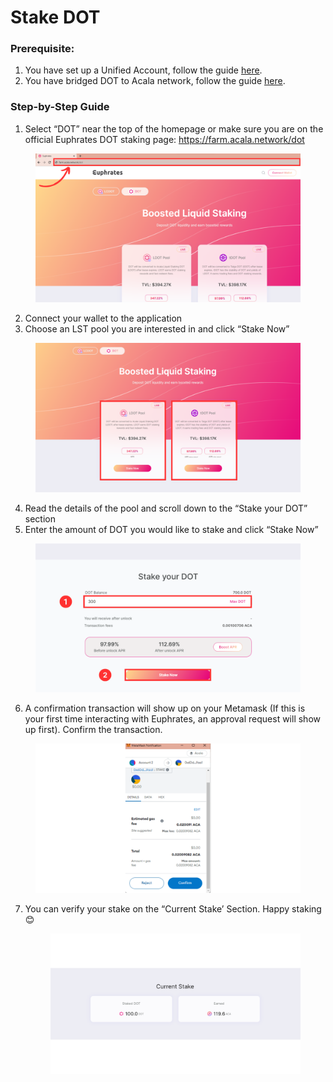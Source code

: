 # Stake DOT

### **Prerequisite:**

1. You have set up a Unified Account, follow the guide [here](../setup-wallet/).
2. You have bridged DOT to Acala network, follow the guide [here](withdraw-dot.md#2.-bridge-dot-to-acala).

### **Step-by-Step Guide**

1. Select “DOT” near the top of the homepage or make sure you are on the official Euphrates DOT staking page: https://farm.acala.network/dot

<figure><img src="../../.gitbook/assets/DOT Page updated.png" alt=""><figcaption></figcaption></figure>

2. Connect your wallet to the application
3. Choose an LST pool you are interested in and click “Stake Now”

<figure><img src="../../.gitbook/assets/Dot Choice.png" alt=""><figcaption></figcaption></figure>

4. Read the details of the pool and scroll down to the “Stake your DOT” section
5. Enter the amount of DOT you would like to stake and click “Stake Now”

<figure><img src="../../.gitbook/assets/Dot edited.png" alt=""><figcaption></figcaption></figure>

6. A confirmation transaction will show up on your Metamask (If this is your first time interacting with Euphrates, an approval request will show up first). Confirm the transaction.

<figure><img src="../../.gitbook/assets/10 (1) (1).png" alt=""><figcaption></figcaption></figure>

7.  You can verify your stake on the “Current Stake’ Section. Happy staking 😊

    <figure><img src="../../.gitbook/assets/11.png" alt=""><figcaption></figcaption></figure>

